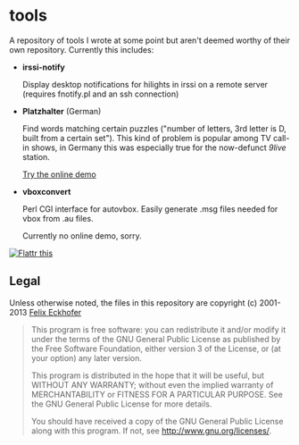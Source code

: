 tools
=====

A repository of tools I wrote at some point but aren't deemed worthy of their own repository. Currently this includes:

 * **irssi-notify**

   Display desktop notifications for hilights in irssi on a remote server (requires fnotify.pl and an ssh connection)

 * **Platzhalter** (German)

   Find words matching certain puzzles ("number of letters, 3rd letter is D, built from a certain set"). This kind of problem is popular among TV call-in shows, in Germany this was especially true for the now-defunct *9live* station.

   [Try the online demo](https://extern.tribut.de/platzhalter)

 * **vboxconvert**

   Perl CGI interface for autovbox. Easily generate .msg files needed for vbox from .au files.

   Currently no online demo, sorry.

[![Flattr this](https://api.flattr.com/button/flattr-badge-large.png)](https://flattr.com/submit/auto?user_id=dxbi&url=https://github.com/tribut/tools&title=tribut/tools%20on%20GitHub&description=Some%20tools%20I%20wrote%20over%20the%20years%20and%20that%20don%27t%20deserve%20a%20repository%20of%20their%20own&tags=github,repository&category=software)

## Legal

Unless otherwise noted, the files in this repository are copyright (c) 2001-2013 [Felix Eckhofer](https://tribut.de)

>    This program is free software: you can redistribute it and/or modify
>    it under the terms of the GNU General Public License as published by
>    the Free Software Foundation, either version 3 of the License, or
>    (at your option) any later version.
>
>    This program is distributed in the hope that it will be useful,
>    but WITHOUT ANY WARRANTY; without even the implied warranty of
>    MERCHANTABILITY or FITNESS FOR A PARTICULAR PURPOSE.  See the
>    GNU General Public License for more details.
>
>    You should have received a copy of the GNU General Public License
>    along with this program.  If not, see <http://www.gnu.org/licenses/>.
